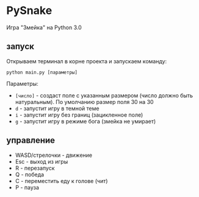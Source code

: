 # PySnake
Игра "Змейка" на Python 3.0

## запуск

Открываем терминал в корне проекта и запускаем команду:

```python main.py [параметры]```

Параметры:
* ```[число]``` - создаст поле с указанным размером (число должно быть натуральным). По умолчанию размер поля 30 на 30
* ```d``` - запустит игру в темной теме
* ```i``` - запустит игру без границ (зацикленное поле)
* ```g``` - запустит игру в режиме бога (змейка не умирает)


## управление

* WASD/стрелочки - движение
* Esc - выход из игры
* R - перезапуск
* Q - победа
* C - переместить еду к голове (чит)
* P - пауза
